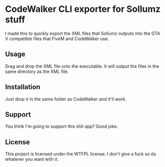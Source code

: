 # CodeWalker CLI exporter for Sollumz stuff

I made this to quickly export the XML files that Sollumz outputs into the GTA V compatible files that FiveM and CodeWalker use.  

## Usage
Drag and drop the XML file onto the executable. It will output the files in the same directory as the XML file.

## Installation
Just drop it in the same folder as CodeWalker and it'll work.

## Support
You think I'm going to support this shit app? Good joke.

## License
This project is licensed under the WTFPL license.
I don't give a fuck so do whatever you want with it.